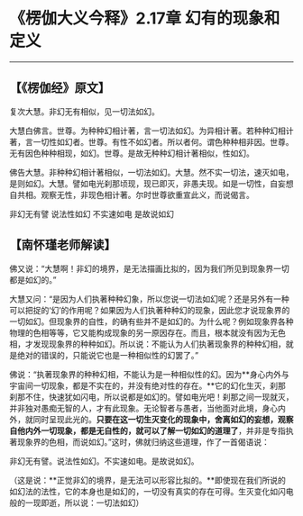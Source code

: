 # 《楞伽大义今释》2.17章 幻有的现象和定义

------

## 【《楞伽经》原文】

复次大慧。非幻无有相似，见一切法如幻。

大慧白佛言。世尊。为种种幻相计著，言一切法如幻。为异相计著。若种种幻相计著，言一切性如幻者。世尊。有性不如幻者。所以者何。谓色种种相非因。世尊。无有因色种种相现，如幻。世尊。是故无种种幻相计著相似，性如幻。

佛告大慧。非种种幻相计著相似，一切法如幻。大慧。然不实一切法，速灭如电，是则如幻。大慧。譬如电光刹那顷现，现已即灭，非愚夫现。如是一切性，自妄想自共相。观察无性，非现色相计著。尔时世尊欲重宣此义，而说偈言。

非幻无有譬 说法性如幻 不实速如电 是故说如幻

## 【南怀瑾老师解读】

佛又说：“大慧啊！非幻的境界，是无法描画比拟的，因为我们所见到现象界一切都是如幻的。”

大慧又问：“是因为人们执著种种幻象，所以您说一切法如幻呢？还是另外有一种可以把捉的‘幻’的作用呢？如果因为人们执著种种幻的现象，因此您才说现象界的一切如幻。但现象界的自性，的确有些并不是如幻的。为什么呢？例如现象界各种物理的色相等等，它又能构成现象的另一原因存在。而且，根本就没有因为无色相，才发现现象界的种种如幻。所以说：不能认为人们执著现象界的种种幻相，就是绝对的错误的，只能说它也是一种相似性的幻罢了。”

佛说：“执著现象界的种种幻相，不能认为是一种相似性的幻。因为**身心内外与宇宙间一切现象，都是不实在的，并没有绝对性的存在。**它的幻化生灭，刹那刹那不住，快速犹如闪电，所以说都是如幻的。譬如电光吧！刹那之间一现就灭，并非独对愚痴无智的人，才有此现象。无论智者与愚者，当他面对此境，身心内外，就同时呈现此光的。**只要在这一切生灭变化的现象中，舍离如幻的妄想，观察自他内外一切现象，都是无自性的，就可以了解一切如幻的道理了**，并非是专指执著现象界的色相，而说如幻。”这时，佛就归纳这些道理，作了一首偈语说：

非幻无有譬。说法性如幻。不实速如电。是故说如幻。

（这是说：**正觉非幻的境界，是无法可以形容比拟的。**即使现在我们所说的如幻法的法性，它的本身也是如幻的，一切没有真实的存在可得。生灭变化如闪电般的一现即逝，所以说：一切法如幻）
